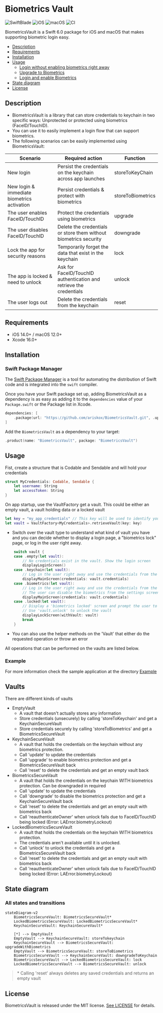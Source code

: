 # Biometrics Vault

![SwiftBlade](https://img.shields.io/badge/Swift-6.0-orange.svg) ![iOS](https://img.shields.io/badge/iOS-14.0-blue.svg) ![macOS](https://img.shields.io/badge/macOS-12.0-blue.svg) ![CI](https://github.com/ariskox/BiometricsVault/actions/workflows/swift.yml/badge.svg?branch=main)

BiometricsVault is a Swift 6.0 package for iOS and macOS that makes supporting biometric login easy.

- [Description](#description)
- [Requirements](#requirements)
- [Installation](#installation)
- [Usage](#usage)
    - [Login without enabling biometrics right away](#without-faceidtouchid)
    - [Upgrade to Biometrics](#upgrade-to-faceidtouchid)
    - [Login and enable Biometrics ](#login-with-credentials-and-remember-with-faceidtouchid)
- [State diagram](#state-diagram)
- [License](#license)

## Description

- BiometricsVault is a library that can store credentials to keychain in two specific ways: Unprotected or protected using biometrics (FaceID/TouchID).
- You can use it to easily implement a login flow that can support biometrics.
- The following scenarios can be easily implemented using BiometricsVault:
  
| Scenario                                    | Required action                                                       | Function          |
| ------------------------------------------- | --------------------------------------------------------------------- | ----------------- |
| New login                                   | Persist the credentials on the keychain across app launches           | storeToKeyChain   |
| New login & immediate biometrics activation | Persist credentials & protect with biometrics                         | storeToBiometrics |
| The user enables FaceID/TouchID             | Protect the credentials using biometrics                              | upgrade           |
| The user disables FaceID/TouchID            | Delete the credentials or store them without biometrics security      | downgrade         |
| Lock the app for security reasons           | Temporarily forget the data that exist in the keychain                | lock              |
| The app is locked & need to unlock          | Ask for FaceID/TouchID authentication and retrieve the credentials    | unlock            |
| The user logs out                           | Delete the credentials from the keychain                              | reset             |

## Requirements

- iOS 14.0+ / macOS 12.0+
- Xcode 16.0+

## Installation

### Swift Package Manager

The [Swift Package Manager](https://swift.org/package-manager/) is a tool for automating the distribution of Swift code and is integrated into the `swift` compiler.

Once you have your Swift package set up, adding BiometricsVault as a dependency is as easy as adding it to the `dependencies` value of your `Package.swift` or the Package list in Xcode.

```swift
dependencies: [
    .package(url: "https://github.com/ariskox/BiometricsVault.git", .upToNextMajor(from: "1.0.0"))
]
```

Add the `BiometricsVault` as a dependency to your target:

```swift
.product(name: "BiometricsVault", package: "BiometricsVault")
```

## Usage

Fist, create a structure that is Codable and Sendable and will hold your credentials

```swift
struct MyCredentials: Codable, Sendable {
    let username: String
    let accessToken: String
}
```

On app startup, use the VaultFactory get a vault. This could be either an empty vault, a vault holding data or a locked vault

``` swift
let key = "my_app_credentials" // This key will be used to identify your credentials in the keychain
let vault = VaultFactory<MyCredentials>.retrieveVault(key: key)

```

 - Switch over the vault type to understand what kind of vault you have and you can decide whether to display a login page, a "biometrics lock" page, or log in the user right away.

```swift
    switch vault {
    case .empty(let vault):
        // No credentials exist in the vault. Show the login screen
        displayLoginScreen()
    case .keychain(let vault):
        // Log in the user right away and use the credentials from the vault to do so
        displayMainScreen(credentials: vault.credentials)
    case .biometrics(let vault):
        // Log in the user right away and use the credentials from the vault to do so.
        // The user can disable the biometrics from the settings screen
        displayMainScreen(credentials: vault.credentials)
    case .locked(let vault):
        // Display a 'biometrics locked' screen and prompt the user to unlock using biometrics.
        // Use 'vault.unlock' to unlock the vault
        displayLockScreen(withVault: vault)
        break
    }
```

 - You can also use the helper methods on the 'Vault' that either do the requested operation or throw an error
 
 
 All operations that can be performed on the vaults are listed below.

### Example

For more information check the sample application at the directory [Example](https://github.com/ariskox/BiometricsVault/tree/main/Example)

## Vaults

There are different kinds of vaults

- EmptyVault
    - A vault that doesn't actually stores any information
    - Store credentials (unsecurely) by calling 'storeToKeychain' and get a KeychainSecureVault
    - Store credentials securely by calling 'storeToBiometrics' and get a BiometricsSecureVault
- KeychainSecureVault
    - A vault that holds the credentials on the keychain without any biometrics protection. 
    - Call 'update' to update the credentials
    - Call 'upgrade' to enable biometrics protection and get a BiometricsSecureVault back
    - Call 'reset' to delete the credentials and get an empty vault back
- BiometricsSecureVault
    - A vault that holds the credentials on the keychain WITH biometrics protection. Can be downgraded in required
    - Call 'update' to update the credentials
    - Call 'downgrade' to disable the biometrics protection and get a KeychainSecureVault back
    - Call 'reset' to delete the credentials and get an empty vault with biometrics back
    - Call 'reauthenticateOwner' when unlock fails due to FaceID/TouchID being locked (Error: LAError.biometryLockout)
- LockedBiometricsSecureVault 
    - A vault that holds the credentials on the keychain WITH biometrics protection.
    - The credentials aren't available until it is unlocked.
    - Call 'unlock' to unlock the credentials and get a BiometricsSecureVault back
    - Call 'reset' to delete the credentials and get an empty vault with biometrics back
    - Call 'reauthenticateOwner' when unlock fails due to FaceID/TouchID being locked (Error: LAError.biometryLockout)
  
## State diagram

### All states and transitions

```mermaid
stateDiagram-v2
    BiometricsSecureVault: BiometricsSecureVault*
    LockedBiometricsSecureVault: LockedBiometricsSecureVault*
    KeychainSecureVault: KeychainSecureVault*

    [*] --> EmptyVault
    EmptyVault --> KeychainSecureVault: storeTokeychain
    KeychainSecureVault --> BiometricsSecureVault: upgradeWithBiometrics
    EmptyVault --> BiometricsSecureVault: storeToBiometrics
    BiometricsSecureVault --> KeychainSecureVault: downgradeToKeychain
    BiometricsSecureVault --> LockedBiometricsSecureVault: lock
    LockedBiometricsSecureVault --> BiometricsSecureVault: unlock
```

> \* Calling 'reset' always deletes any saved credentials and returns an empty vault

## License

BiometricsVault is released under the MIT license. [See LICENSE](https://github.com/ariskox/BiometricsVault/blob/master/LICENSE) for details.
